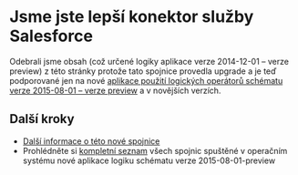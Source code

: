 <properties
   pageTitle="Pomocí konektoru služby Salesforce v aplikacích pro použití logických operátorů | Aplikace služby Microsoft Azure"
   description="Jak vytvořit a nakonfigurovat aplikaci služby Salesforce spojnice nebo rozhraní API a použít v aplikaci logiky v aplikaci služby Azure"
   services="logic-apps"
   documentationCenter=".net,nodejs,java"
   authors="msftman"
   manager="erikre"
   editor=""/>

<tags
   ms.service="logic-apps"
   ms.devlang="multiple"
   ms.topic="article"
   ms.tgt_pltfrm="na"
   ms.workload="integration"
   ms.date="04/19/2016"
   ms.author="deonhe"/>


# <a name="weve-improved-the-salesforce-connector"></a>Jsme jste lepší konektor služby Salesforce 

Odebrali jsme obsah (což určené logiky aplikace verze 2014-12-01 – verze preview) z této stránky protože tato spojnice provedla upgrade a je teď podporované jen na nové [aplikace použití logických operátorů schématu verze 2015-08-01 – verze preview](./app-service-logic-schema-2015-08-01.md) a v novějších verzích. 


## <a name="next-steps"></a>Další kroky    

- [Další informace o této nové spojnice](../connectors/connectors-create-api-salesforce.md)
- Prohlédněte si [kompletní seznam](../connectors/apis-list.md) všech spojnic spuštěné v operačním systému nové aplikace logiku schématu verze 2015-08-01-preview  